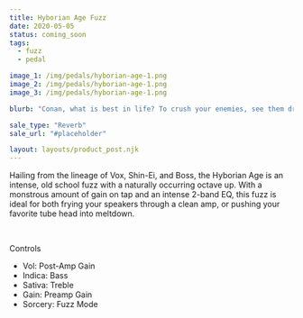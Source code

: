 ```yaml
---
title: Hyborian Age Fuzz
date: 2020-05-05
status: coming_soon
tags:
  - fuzz
  - pedal

image_1: /img/pedals/hyborian-age-1.png
image_2: /img/pedals/hyborian-age-1.png
image_3: /img/pedals/hyborian-age-1.png

blurb: "Conan, what is best in life? To crush your enemies, see them driven before you, and to hear the lamentation of their women."

sale_type: "Reverb"
sale_url: "#placeholder"

layout: layouts/product_post.njk
---
```


<p>Hailing from the lineage of Vox, Shin-Ei, and Boss, the Hyborian Age is an intense, old school fuzz with a naturally occurring octave up.  With a monstrous amount of gain on tap and an intense 2-band EQ, this fuzz is ideal for both frying your speakers through a clean amp, or pushing your favorite tube head into meltdown.</p>
<br>
<p class="subhead">Controls</p>
<ul class="--ul_icon">
	<li><span>Vol:</span> 		Post-Amp Gain</li>
	<li><span>Indica:</span> 	Bass</li>
	<li><span>Sativa:</span> 	Treble</li>
	<li><span>Gain:</span> 		Preamp Gain</li>
	<li><span>Sorcery:</span> 	Fuzz Mode</li>
</ul>